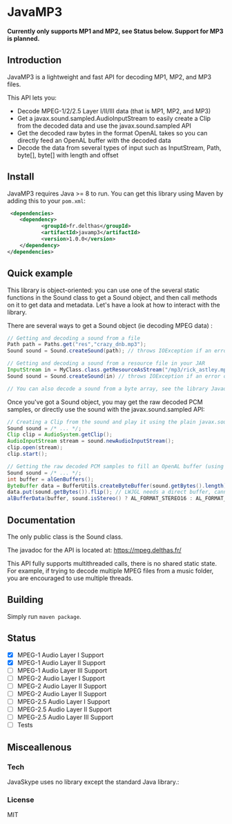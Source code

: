 # JavaMP3

**Currently only supports MP1 and MP2, see Status below. Support for MP3 is planned.**

## Introduction

JavaMP3 is a lightweight and fast API for decoding MP1, MP2, and MP3 files.

This API lets you:
- Decode MPEG-1/2/2.5 Layer I/II/III data (that is MP1, MP2, and MP3)
- Get a javax.sound.sampled.AudioInputStream to easily create a Clip from the decoded data and use the javax.sound.sampled API
- Get the decoded raw bytes in the format OpenAL takes so you can directly feed an OpenAL buffer with the decoded data
- Decode the data from several types of input such as InputStream, Path, byte[], byte[] with length and offset

## Install

JavaMP3 requires Java >= 8 to run. You can get this library using Maven by adding this to your ```pom.xml```:

```xml
 <dependencies>
    <dependency>       
           <groupId>fr.delthas</groupId>
           <artifactId>javamp3</artifactId>
           <version>1.0.0</version>
    </dependency>
</dependencies>
```


## Quick example

This library is object-oriented: you can use one of the several static functions in the Sound class to get a Sound object, and then call methods on it to get data and metadata. Let's have a look at how to interact with the library.


There are several ways to get a Sound object (ie decoding MPEG data) :

```java
// Getting and decoding a sound from a file
Path path = Paths.get("res","crazy_dnb.mp3");
Sound sound = Sound.createSound(path); // throws IOException if an error occured while reading the file or decoding its data

// Getting and decoding a sound from a resource file in your JAR
InputStream in = MyClass.class.getResourceAsStream("/mp3/rick_astley.mp3");
Sound sound = Sound.createSound(in) // throws IOException if an error occured while reading the resource file or decoding its data

// You can also decode a sound from a byte array, see the library Javadoc
```

Once you've got a Sound object, you may get the raw decoded PCM samples, or directly use the sound with the javax.sound.sampled API:


```java
// Creating a Clip from the sound and play it using the plain javax.sound.sampled API
Sound sound = /* ... */;
Clip clip = AudioSystem.getClip();
AudioInputStream stream = sound.newAudioInputStream();
clip.open(stream);
clip.start();

// Getting the raw decoded PCM samples to fill an OpenAL buffer (using LWJGL)
Sound sound = /* ... */;
int buffer = alGenBuffers();
ByteBuffer data = BufferUtils.createByteBuffer(sound.getBytes().length);
data.put(sound.getBytes()).flip(); // LWJGL needs a direct buffer, cannot simply wrap the array 
alBufferData(buffer, sound.isStereo() ? AL_FORMAT_STEREO16 : AL_FORMAT_MONO16, data, sound.getSamplingFrequency());

```

## Documentation

The only public class is the Sound class.

The javadoc for the API is located at: https://mpeg.delthas.fr/

This API fully supports multithreaded calls, there is no shared static state. For example, if trying to decode multiple MPEG files from a music folder, you are encouraged to use multiple threads.

## Building

Simply run ```maven package```.


## Status

- [X] MPEG-1 Audio Layer I Support
- [X] MPEG-1 Audio Layer II Support
- [ ] MPEG-1 Audio Layer III Support
- [ ] MPEG-2 Audio Layer I Support
- [ ] MPEG-2 Audio Layer II Support
- [ ] MPEG-2 Audio Layer II Support
- [ ] MPEG-2.5 Audio Layer I Support
- [ ] MPEG-2.5 Audio Layer II Support
- [ ] MPEG-2.5 Audio Layer III Support
- [ ] Tests

## Misceallenous

### Tech

JavaSkype uses no library except the standard Java library.:

### License

MIT
